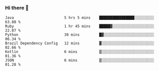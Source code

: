 ### Hi there 👋

<!--START_SECTION:waka-->

```text
Java                       5 hrs 5 mins    ████████████████░░░░░░░░░   63.88 %
Ruby                       1 hr 45 mins    █████▓░░░░░░░░░░░░░░░░░░░   22.07 %
Python                     30 mins         █▓░░░░░░░░░░░░░░░░░░░░░░░   06.34 %
Brazil Dependency Config   12 mins         ▓░░░░░░░░░░░░░░░░░░░░░░░░   02.66 %
Kotlin                     6 mins          ▒░░░░░░░░░░░░░░░░░░░░░░░░   01.36 %
JSON                       6 mins          ▒░░░░░░░░░░░░░░░░░░░░░░░░   01.28 %
```

<!--END_SECTION:waka-->

<!--
**jerry-shao/jerry-shao** is a ✨ _special_ ✨ repository because its `README.md` (this file) appears on your GitHub profile.

Here are some ideas to get you started:

- 🔭 I’m currently working on ...
- 🌱 I’m currently learning ...
- 👯 I’m looking to collaborate on ...
- 🤔 I’m looking for help with ...
- 💬 Ask me about ...
- 📫 How to reach me: ...
- 😄 Pronouns: ...
- ⚡ Fun fact: ...
-->
